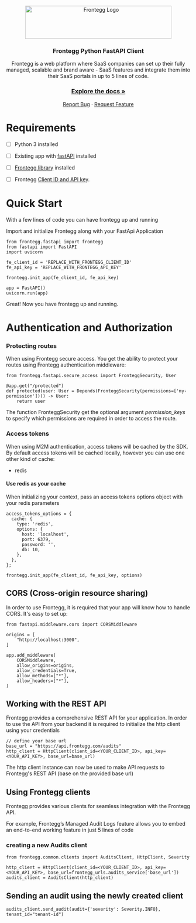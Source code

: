 <br />
<div align="center">
<img src="https://fronteggstuff.blob.core.windows.net/frongegg-logos/logo-transparent.png" alt="Frontegg Logo" width="400" height="90">

<h3 align="center">Frontegg Python FastAPI Client</h3>

  <p align="center">
    Frontegg is a web platform where SaaS companies can set up their fully managed, scalable and brand aware - SaaS features and integrate them into their SaaS portals in up to 5 lines of code.
    <br />
    <h3><a href="https://docs.frontegg.com/docs/using-frontegg-sdk"><strong>Explore the docs »</strong></a></h3>
    <a href="https://github.com/frontegg/python-sdk/issues">Report Bug</a>
    ·
    <a href="https://github.com/frontegg/python-sdk/issues">Request Feature</a>
  </p>
</div>
  
# Requirements  

 - [ ] Python 3 installed
 - [ ] Existing app with [fastAPI](https://fastapi.tiangolo.com/) installed
 - [ ] [Frontegg library](https://pypi.org/project/frontegg/) installed
 - [ ] Frontegg [Client ID and API key](https://portal.frontegg.com/administration).


# Quick Start

With a few lines of code you can have frontegg up and running

Import and initialize Frontegg along with your FastApi Application

    from frontegg.fastapi import frontegg
    from fastapi import FastAPI
    import uvicorn

    fe_client_id = 'REPLACE_WITH_FRONTEGG_CLIENT_ID'
    fe_api_key = 'REPLACE_WITH_FRONTEGG_API_KEY'
    
    frontegg.init_app(fe_client_id, fe_api_key)

    app = FastAPI()
	uvicorn.run(app)

Great! Now you have frontegg up and running. 

# Authentication and Authorization

### Protecting routes
When using Frontegg secure access. You get the ability to protect your routes using Frontegg authentication middleware:

    from frontegg.fastapi.secure_access import FronteggSecurity, User
    
    @app.get("/protected")  
	def protected(user: User = Depends(FronteggSecurity(permissions=['my-permission']))) -> User:  
	    return user

The function FronteggSecurity get the optional argument *permission_keys* to specify which permissions are required in order to access the route.

### Access tokens

When using M2M authentication, access tokens will be cached by the SDK.
By default access tokens will be cached locally, however you can use one other kind of cache:

- redis

#### Use redis as your cache
When initializing your context, pass an access tokens options object with your redis parameters

    access_tokens_options = {
      cache: {
        type: 'redis',
        options: {
          host: 'localhost',
          port: 6379,
          password: '',
          db: 10,
        },
      },
    };
    
    frontegg.init_app(fe_client_id, fe_api_key, options)


## CORS (Cross-origin resource sharing)
In order to use Frontegg, it is required that your app will know how to handle CORS.
It's easy to set up:

    from fastapi.middleware.cors import CORSMiddleware
    
    origins = [
        "http://localhost:3000",
    ]
    
    app.add_middleware(
        CORSMiddleware,
        allow_origins=origins,
        allow_credentials=True,
        allow_methods=["*"],
        allow_headers=["*"],
    )

## Working with the REST API
Frontegg provides a comprehensive REST API for your application. 
In order to use the API from your backend it is required to initialize the http client using your credentials

    // define your base url
    base_url = "https://api.frontegg.com/audits"
    http_client = HttpClient(client_id=<YOUR_CLIENT_ID>, api_key=<YOUR_API_KEY>, base_url=base_url)

The http client instance can now be used to make API requests to Frontegg's REST API (base on the provided base url)

## Using Frontegg clients
Frontegg provides various clients for seamless integration with the Frontegg API.

For example, Frontegg’s Managed Audit Logs feature allows you to embed an end-to-end working feature in just 5 lines of code

### creating a new Audits client

    from frontegg.common.clients import AuditsClient, HttpClient, Severity

    http_client = HttpClient(client_id=<YOUR_CLIENT_ID>, api_key=<YOUR_API_KEY>, base_url=frontegg_urls.audits_service['base_url'])
    audits_client = AuditsClient(http_client)

## Sending an audit using the newly created client

    audits_client.send_audit(audit={'severity': Severity.INFO}, tenant_id="tenant-id")